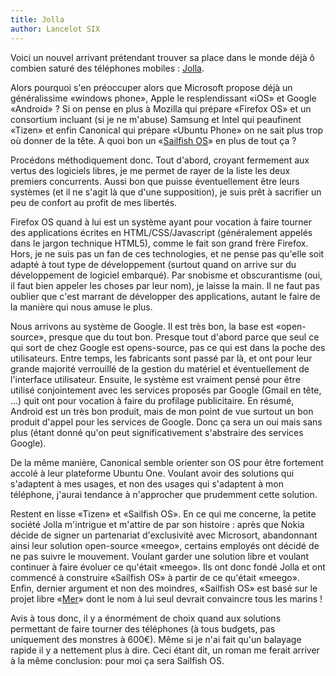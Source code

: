```yaml
---
title: Jolla
author: Lancelot SIX
---
```

Voici un nouvel arrivant prétendant trouver sa place dans le monde déjà ô combien saturé des téléphones mobiles : [Jolla](http://jolla.com).

Alors pourquoi s'en préoccuper alors que Microsoft propose déjà un généralissime «windows phone», Apple le resplendissant «iOS» et Google «Android» ? Si on pense en plus à Mozilla qui prépare «Firefox OS» et un consortium incluant (si je ne m'abuse) Samsung et Intel qui peaufinent «Tizen» et enfin Canonical qui prépare «Ubuntu Phone» on ne sait plus trop où donner de la tête. A quoi bon un «[Sailfish OS](https://sailfishos.org/)» en plus de tout ça ?

Procédons méthodiquement donc. Tout d'abord, croyant fermement aux vertus des logiciels libres, je me permet de rayer de la liste les deux premiers concurrents. Aussi bon que puisse éventuellement être leurs systèmes (et il ne s'agit là que d'une supposition), je suis prêt à sacrifier un peu de confort au profit de mes libertés.

Firefox OS quand à lui est un système ayant pour vocation à faire tourner des applications écrites en HTML/CSS/Javascript (généralement appelés dans le jargon technique HTML5), comme le fait son grand frère Firefox. Hors, je ne suis pas un fan de ces technologies, et ne pense pas qu'elle soit adapté à tout type de développement (surtout quand on arrive sur du développement de logiciel embarqué). Par snobisme et obscurantisme (oui, il faut bien appeler les choses par leur nom), je laisse la main. Il ne faut pas oublier que c'est marrant de développer des applications, autant le faire de la manière qui nous amuse le plus.

Nous arrivons au système de Google. Il est très bon, la base est «open-source», presque que du tout bon. Presque tout d'abord parce que seul ce qui sort de chez Google est opens-source, pas ce qui est dans la poche des utilisateurs. Entre temps, les fabricants sont passé par là, et ont pour leur grande majorité verrouillé de la gestion du matériel et éventuellement de l'interface utilisateur. Ensuite, le système est vraiment pensé pour être utilisé conjointement avec les services proposés par Google (Gmail en tête, ...) quit ont pour vocation à faire du profilage publicitaire. En résumé, Android est un très bon produit, mais de mon point de vue surtout un bon produit d'appel pour les services de Google. Donc ça sera un oui mais sans plus (étant donné qu'on peut significativement s'abstraire des services Google).

De la même manière, Canonical semble orienter son OS pour être fortement accolé à leur plateforme Ubuntu One. Voulant avoir des solutions qui s'adaptent à mes usages, et non des usages qui s'adaptent à mon téléphone, j'aurai tendance à n'approcher que prudemment cette solution.

Restent en lisse «Tizen» et «Sailfish OS». En ce qui me concerne, la petite société Jolla m'intrigue et m'attire de par son histoire : après que Nokia décide de signer un partenariat d'exclusivité avec Microsort, abandonnant ainsi leur solution open-source «meego», certains employés ont décidé de ne pas suivre le mouvement. Voulant garder une solution libre et voulant continuer à faire évoluer ce qu'était «meego». Ils ont donc fondé Jolla et ont commencé à construire «Sailfish OS» à partir de ce qu'était «meego». Enfin, dernier argument et non des moindres, «Sailfish OS» est basé sur le projet libre «[Mer](http://merproject.org)» dont le nom à lui seul devrait convaincre tous les marins !

Avis à tous donc, il y a énormément de choix quand aux solutions permettant de faire tourner des téléphones (à tous budgets, pas uniquement des monstres à 600€). Même si je n'ai fait qu'un balayage rapide il y a nettement plus à dire. Ceci étant dit, un roman me ferait arriver à la même conclusion: pour moi ça sera Sailfish OS.
